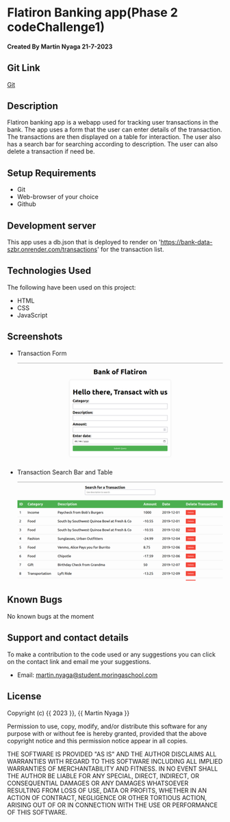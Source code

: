 # Flatiron Banking app(Phase 2 codeChallenge1)

#### Created By Martin Nyaga 21-7-2023

## Git Link

[Git](https://github.com/MartinNyaga/Bank-of-Flatiron)

## Description

Flatiron banking app is a webapp used for tracking user transactions in the bank. The app uses a form that the user can enter details of the transaction. The transactions are then displayed on a table for interaction. The user also has a search bar for searching according to description. The user can also delete a transaction if need be.

## Setup Requirements

- Git
- Web-browser of your choice
- Github



## Development server

This app uses  a db.json that is deployed to render on 'https://bank-data-szbr.onrender.com/transactions' for the transaction list.


## Technologies Used

The following have been used on this project:

- HTML
- CSS
- JavaScript


## Screenshots 

- Transaction Form 

  <img src="./public/getForm.png" alt="screenshot" />

- Transaction Search Bar and Table 

  <img src="./public/getTable.png" alt="screenshot" />

## Known Bugs

No known bugs at the moment

## Support and contact details 

To make a contribution to the code used or any suggestions you can click on the contact link and email me your suggestions.

- Email: martin.nyaga@student.moringaschool.com

## License

Copyright (c) {{ 2023 }}, {{ Martin Nyaga }}

Permission to use, copy, modify, and/or distribute this software for any
purpose with or without fee is hereby granted, provided that the above
copyright notice and this permission notice appear in all copies.

THE SOFTWARE IS PROVIDED "AS IS" AND THE AUTHOR DISCLAIMS ALL WARRANTIES WITH
REGARD TO THIS SOFTWARE INCLUDING ALL IMPLIED WARRANTIES OF MERCHANTABILITY AND
FITNESS. IN NO EVENT SHALL THE AUTHOR BE LIABLE FOR ANY SPECIAL, DIRECT,
INDIRECT, OR CONSEQUENTIAL DAMAGES OR ANY DAMAGES WHATSOEVER RESULTING FROM
LOSS OF USE, DATA OR PROFITS, WHETHER IN AN ACTION OF CONTRACT, NEGLIGENCE OR
OTHER TORTIOUS ACTION, ARISING OUT OF OR IN CONNECTION WITH THE USE OR
PERFORMANCE OF THIS SOFTWARE.